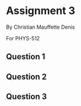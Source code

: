 # Assignment 3

By Christian Mauffette Denis

For PHYS-512

## Question 1


## Question 2

## Question 3

